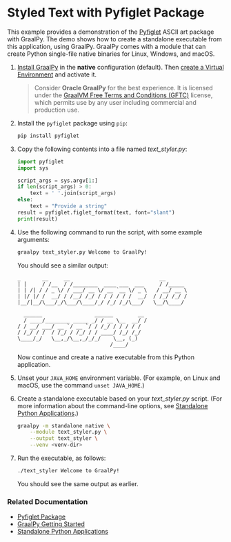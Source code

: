 # Styled Text with Pyfiglet Package

This example provides a demonstration of the [Pyfiglet](https://www.geeksforgeeks.org/python-ascii-art-using-pyfiglet-module/) ASCII art package with GraalPy. The demo shows how to create a standalone executable from this application, using GraalPy. 
GraalPy comes with a module that can create Python single-file native binaries for Linux, Windows, and macOS.

1. [Install GraalPy](https://y-shcheholskyy.github.io/graalpy.github.io/getting-started/) in the **native** configuration (default). Then [create a Virtual Environment](https://y-shcheholskyy.github.io/graalpy.github.io/guides/#creating-a-virtual-environment) and activate it. 

    >Consider **Oracle GraalPy** for the best experience. It is licensed under the [GraalVM Free Terms and Conditions (GFTC)](https://www.oracle.com/downloads/licenses/graal-free-license.html) license, which permits use by any user including commercial and production use.

2. Install the `pyfiglet` package using `pip`:
    ```bash
    pip install pyfiglet
    ```

3. Copy the following contents into a file named _text\_styler.py_:

    ```python
    import pyfiglet
    import sys
    
    script_args = sys.argv[1:]
    if len(script_args) > 0:
        text = ' '.join(script_args)
    else:
        text = "Provide a string"
    result = pyfiglet.figlet_format(text, font="slant")
    print(result)
    ```

4. Use the following command to run the script, with some example arguments:

    ```bash
    graalpy text_styler.py Welcome to GraalPy!
    ```
    You should see a similar output:
    ```
    _       __     __                             __     
    | |     / /__  / /________  ____ ___  ___     / /_____
    | | /| / / _ \/ / ___/ __ \/ __ `__ \/ _ \   / __/ __ \
    | |/ |/ /  __/ / /__/ /_/ / / / / / /  __/  / /_/ /_/ /
    |__/|__/\___/_/\___/\____/_/ /_/ /_/\___/   \__/\____/
                                                            
      ______                 ______        __
      / ____/________ _____ _/ / __ \__  __/ /
    / / __/ ___/ __ `/ __ `/ / /_/ / / / / /
    / /_/ / /  / /_/ / /_/ / / ____/ /_/ /_/ 
    \____/_/   \__,_/\__,_/_/_/    \__, (_)  
                                  /____/
    ```

    Now continue and create a native executable from this Python application.

5. Unset your `JAVA_HOME` environment variable. 
(For example, on Linux and macOS, use the command `unset JAVA_HOME`.)

6. Create a standalone executable based on your _text\_styler.py_ script.
(For more information about the command-line options, see [Standalone Python Applications](https://y-shcheholskyy.github.io/graalpy.github.io/reference/standalone-applications/).)

    ```bash
    graalpy -m standalone native \
        --module text_styler.py \
        --output text_styler \
        --venv <venv-dir>
    ```
7. Run the executable, as follows:
    ```bash
    ./text_styler Welcome to GraalPy!
    ```
    You should see the same output as earlier.

### Related Documentation

* [Pyfiglet Package](https://www.geeksforgeeks.org/python-ascii-art-using-pyfiglet-module/)
* [GraalPy Getting Started](https://y-shcheholskyy.github.io/graalpy.github.io/getting-started/)
* [Standalone Python Applications](https://y-shcheholskyy.github.io/graalpy.github.io/reference/standalone-applications/)